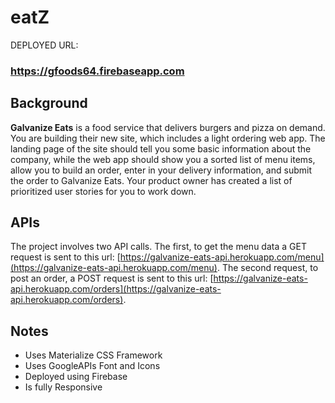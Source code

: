 # eatZ

DEPLOYED URL:
### **https://gfoods64.firebaseapp.com**

## Background

**Galvanize Eats** is a food service that delivers burgers and pizza on demand. You are building their new site, which includes a light ordering web app. The landing page of the site should tell you some basic information about the company, while the web app should show you a sorted list of menu items, allow you to build an order, enter in your delivery information, and submit the order to Galvanize Eats. Your product owner has created a list of prioritized user stories for you to work down.

## APIs

The project involves two API calls. The first, to get the menu data a GET request is sent to this url: [https://galvanize-eats-api.herokuapp.com/menu](https://galvanize-eats-api.herokuapp.com/menu). The second request, to post an order, a POST request is sent to this url: [https://galvanize-eats-api.herokuapp.com/orders](https://galvanize-eats-api.herokuapp.com/orders).

## Notes

* Uses Materialize CSS Framework
* Uses GoogleAPIs Font and Icons
* Deployed using Firebase
* Is fully Responsive
